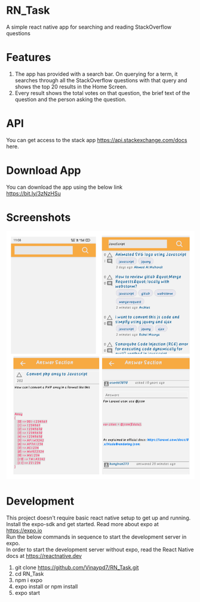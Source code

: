 # RN_Task

 A simple react native app for searching and reading StackOverflow questions<br />

# Features

1. The app has provided with a search bar. On querying for a term, it searches through all the 
StackOverflow questions with that query and shows the top 20 results in the Home Screen.<br />
2. Every result shows the total votes on that question, the brief text of the question and the 
person asking the question.<br />

# API

You can get access to the stack app https://api.stackexchange.com/docs here.

# Download App

You can download the app using the below link<br />
https://bit.ly/3zNzHSu

# Screenshots

![s1](assets/IMG_20210927_115843.jpg)

# Development

This project doesn't require basic react native setup to get up and running.<br />
Install the expo-sdk and get started. Read more about expo at https://expo.io<br />
Run the below commands in sequence to start the development server in expo.<br />
In order to start the development server without expo, read the React Native docs at https://reactnative.dev<br />

1. git clone https://github.com/Vinaypd7/RN_Task.git<br />
2. cd RN_Task<br />
3. npm i expo<br />
4. expo install or npm install<br />
5. expo start



